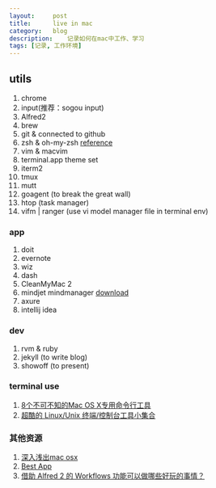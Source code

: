 ```yaml
---
layout:     post
title:      live in mac
category:   blog
description:    记录如何在mac中工作、学习
tags: [记录, 工作环境]
---
```


## utils 
1. chrome
2. input(推荐：sogou input)
3. Alfred2
4. brew
5. git & connected to github
6. zsh & oh-my-zsh [reference](http://www.yangzhiping.com/tech/zsh-oh-my-zsh.html)
7. vim & macvim
8. terminal.app theme set
9. iterm2
10. tmux
11. mutt
12. goagent (to break the great wall)
13. htop (task manager)
14. vifm | ranger (use vi model manager file in terminal env)

### app
1. doit
2. evernote
3. wiz
4. dash
5. CleanMyMac 2
6. mindjet mindmanager [download](http://soft.macx.cn/soft4593.htm)
7. axure
8. intellij idea

### dev
1. rvm & ruby
2. jekyll (to write blog)
3. showoff (to present)

### terminal use
1. [8个不可不知的Mac OS X专用命令行工具](http://segmentfault.com/a/1190000000509514)
2. [超酷的 Linux/Unix 终端/控制台工具小集合](http://www.oschina.net/news/49927/cool-but-obscure-unix-tools)

### 其他资源
1. [深入浅出mac osx](http://www.youku.com/playlist_show/id_18654878.html)
2. [Best App](https://github.com/hzlzh/Best-App)
3. [借助 Alfred 2 的 Workflows 功能可以做哪些好玩的事情？](http://www.zhihu.com/question/20656680)
